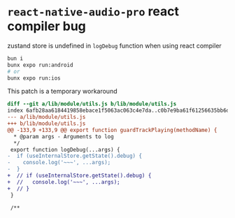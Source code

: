 # `react-native-audio-pro` react compiler bug

zustand store is undefined in `logDebug` function when using react compiler

```bash
bun i
bunx expo run:android
# or
bunx expo run:ios
```

This patch is a temporary workaround

```patch
diff --git a/lib/module/utils.js b/lib/module/utils.js
index 6afb28aa6184419858ebace1f5063ac063c4e7da..c0b7e9ba61f61256635bb6db197821e6efdc3a74 100644
--- a/lib/module/utils.js
+++ b/lib/module/utils.js
@@ -133,9 +133,9 @@ export function guardTrackPlaying(methodName) {
  * @param args - Arguments to log
  */
 export function logDebug(...args) {
-  if (useInternalStore.getState().debug) {
-    console.log('~~~', ...args);
-  }
+  // if (useInternalStore.getState().debug) {
+  //   console.log('~~~', ...args);
+  // }
 }

 /**
```
